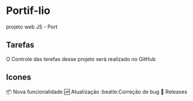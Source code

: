 # Portif-lio
projeto web JS - Port

## Tarefas

O Controle das terefas desse projeto será realizado no GitHub

## Icones

:package: Nova funcionalidade
:up: Atualização
:beatle:Correção de bug
:checkered_flag: Releases


